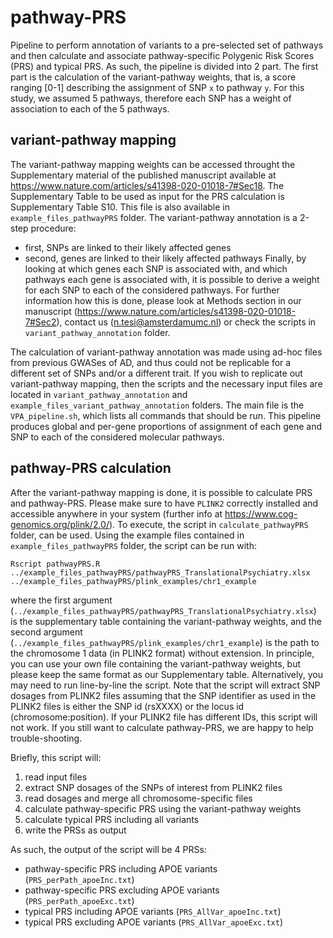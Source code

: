 # pathway-PRS
Pipeline to perform annotation of variants to a pre-selected set of pathways and then calculate and associate pathway-specific Polygenic Risk Scores (PRS) and typical PRS.
As such, the pipeline is divided into 2 part. The first part is the calculation of the variant-pathway weights, that is, a score ranging [0-1] describing the assignment of SNP `x` to pathway `y`. For this study, we assumed 5 pathways, therefore each SNP has a weight of association to each of the 5 pathways.

## variant-pathway mapping
The variant-pathway mapping weights can be accessed throught the Supplementary material of the published manuscript available at https://www.nature.com/articles/s41398-020-01018-7#Sec18. The Supplementary Table to be used as input for the PRS calculation is Supplementary Table S10. This file is also available in `example_files_pathwayPRS` folder. The variant-pathway annotation is a 2-step procedure:
- first, SNPs are linked to their likely affected genes
- second, genes are linked to their likely affected pathways
Finally, by looking at which genes each SNP is associated with, and which pathways each gene is associated with, it is possible to derive a weight for each SNP to each of the considered pathways. For further information how this is done, please look at Methods section in our manuscript (https://www.nature.com/articles/s41398-020-01018-7#Sec2), contact us (n.tesi@amsterdamumc.nl) or check the scripts in `variant_pathway_annotation` folder.

The calculation of variant-pathway annotation was made using ad-hoc files from previous GWASes of AD, and thus could not be replicable for a different set of SNPs and/or a different trait. If you wish to replicate out variant-pathway mapping, then the scripts and the necessary input files are located in `variant_pathway_annotation` and `example_files_variant_pathway_annotation` folders. The main file is the `VPA_pipeline.sh`, which lists all commands that should be run. This pipeline produces global and per-gene proportions of assignment of each gene and SNP to each of the considered molecular pathways.

## pathway-PRS calculation
After the variant-pathway mapping is done, it is possible to calculate PRS and pathway-PRS. Please make sure to have `PLINK2` correctly installed and accessible anywhere in your system (further info at https://www.cog-genomics.org/plink/2.0/). To execute, the script in `calculate_pathwayPRS` folder, can be used. Using the example files contained in `example_files_pathwayPRS` folder, the script can be run with:

`Rscript pathwayPRS.R ../example_files_pathwayPRS/pathwayPRS_TranslationalPsychiatry.xlsx ../example_files_pathwayPRS/plink_examples/chr1_example`

where the first argument (`../example_files_pathwayPRS/pathwayPRS_TranslationalPsychiatry.xlsx`) is the supplementary table containing the variant-pathway weights, and the second argument (`../example_files_pathwayPRS/plink_examples/chr1_example`) is the path to the chromosome 1 data (in PLINK2 format) without extension. 
In principle, you can use your own file containing the variant-pathway weights, but please keep the same format as our Supplementary table. Alternatively, you may need to run line-by-line the script. Note that the script will extract SNP dosages from PLINK2 files assuming that the SNP identifier as used in the PLINK2 files is either the SNP id (rsXXXX) or the locus id (chromosome:position). If your PLINK2 file has different IDs, this script will not work. If you still want to calculate pathway-PRS, we are happy to help trouble-shooting.

Briefly, this script will:
1. read input files
2. extract SNP dosages of the SNPs of interest from PLINK2 files
3. read dosages and merge all chromosome-specific files
4. calculate pathway-specific PRS using the variant-pathway weights
5. calculate typical PRS including all variants
6. write the PRSs as output

As such, the output of the script will be 4 PRSs:
- pathway-specific PRS including APOE variants (`PRS_perPath_apoeInc.txt`)
- pathway-specific PRS excluding APOE variants (`PRS_perPath_apoeExc.txt`)
- typical PRS including APOE variants (`PRS_AllVar_apoeInc.txt`)
- typical PRS excluding APOE variants (`PRS_AllVar_apoeExc.txt`)